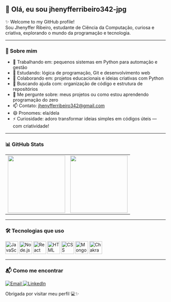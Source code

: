 ## 👋 Olá, eu sou jhenyfferribeiro342-jpg

✨ Welcome to my GitHub profile!  
Sou Jhenyffer Ribeiro, estudante de Ciência da Computação, curiosa e criativa, explorando o mundo da programação e tecnologia.

---

### 🎯 Sobre mim

- 🔭 Trabalhando em: pequenos sistemas em Python para automação e gestão  
- 🌱 Estudando: lógica de programação, Git e desenvolvimento web  
- 👯 Colaborando em: projetos educacionais e ideias criativas com Python  
- 🤝 Buscando ajuda com: organização de código e estrutura de repositórios  
- 💬 Me pergunte sobre: meus projetos ou como estou aprendendo programação do zero  
- 📫 Contato: jhenyfferribeiro342@gmail.com  
- 😄 Pronomes: ela/dela  
- ⚡ Curiosidade: adoro transformar ideias simples em códigos úteis — com criatividade!

---

### 📊 GitHub Stats

<table>
  <tr>
    <td>
      <img height="180" src="https://github-readme-stats.vercel.app/api?username=jhenyfferribeiro342-jpg&show_icons=true&locale=pt-br&hide=contribs,prs&title_color=ff69b4&icon_color=ff69b4&text_color=ff69b4&bg_color=00000000" />
    </td>
    <td>
      <img height="180" src="https://github-readme-stats.vercel.app/api/top-langs/?username=jhenyfferribeiro342-jpg&layout=compact&langs_count=6&title_color=ff69b4&text_color=ff69b4&bg_color=00000000" />
    </td>
  </tr>
</table>

---

### 🛠️ Tecnologias que uso

<p>
  <img alt="JavaScript" width="40" src="https://cdn.jsdelivr.net/gh/devicons/devicon/icons/javascript/javascript-original.svg" />
  <img alt="Node.js" width="40" src="https://cdn.jsdelivr.net/gh/devicons/devicon/icons/nodejs/nodejs-original.svg" />
  <img alt="React" width="40" src="https://cdn.jsdelivr.net/gh/devicons/devicon/icons/react/react-original.svg" />
  <img alt="HTML" width="40" src="https://cdn.jsdelivr.net/gh/devicons/devicon/icons/html5/html5-original.svg" />
  <img alt="CSS" width="40" src="https://cdn.jsdelivr.net/gh/devicons/devicon/icons/css3/css3-original.svg" />
  <img alt="MongoDB" width="40" src="https://cdn.jsdelivr.net/gh/devicons/devicon/icons/mongodb/mongodb-original.svg" />
  <img alt="Chakra UI" width="40" src="https://cdn.jsdelivr.net/gh/devicons/devicon/icons/chakraui/chakraui-original.svg" />
</p>

---

### 📬 Como me encontrar

<a href="mailto:jhenyfferribeiro342@gmail.com">
  <img src="https://img.shields.io/badge/Email-jhenyfferribeiro342%40gmail.com-ff69b4?style=for-the-badge&logo=gmail&logoColor=white" alt="Email" />
</a>
<a href="https://www.linkedin.com/in/jhenyffer-ribeiro-14b3b1341">
  <img src="https://img.shields.io/badge/LinkedIn-Jhenyffer%20Ribeiro-ff69b4?style=for-the-badge&logo=linkedin&logoColor=white" alt="LinkedIn" />
</a>




Obrigada por visitar meu perfil 💻✨



